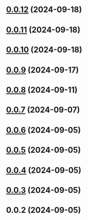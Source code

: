

## [0.0.12](https://github.com/dq-alhq/cleon-cli/compare/v0.0.11...v0.0.12) (2024-09-18)

## [0.0.11](https://github.com/dq-alhq/cleon-cli/compare/v0.0.10...v0.0.11) (2024-09-18)

## [0.0.10](https://github.com/dq-alhq/cleon-cli/compare/v0.0.9...v0.0.10) (2024-09-18)

## [0.0.9](https://github.com/dq-alhq/cleon-cli/compare/v0.0.8...v0.0.9) (2024-09-17)

## [0.0.8](https://github.com/dq-alhq/cleon-cli/compare/v0.0.7...v0.0.8) (2024-09-11)

## [0.0.7](https://github.com/dq-alhq/cleon-cli/compare/v0.0.6...v0.0.7) (2024-09-07)

## [0.0.6](https://github.com/dq-alhq/cleon-cli/compare/v0.0.5...v0.0.6) (2024-09-05)

## [0.0.5](https://github.com/dq-alhq/cleon-cli/compare/v0.0.4...v0.0.5) (2024-09-05)

## [0.0.4](https://github.com/dq-alhq/cleon-cli/compare/v0.0.3...v0.0.4) (2024-09-05)

## [0.0.3](https://github.com/dq-alhq/cleon-cli/compare/v0.0.2...v0.0.3) (2024-09-05)

## 0.0.2 (2024-09-05)
